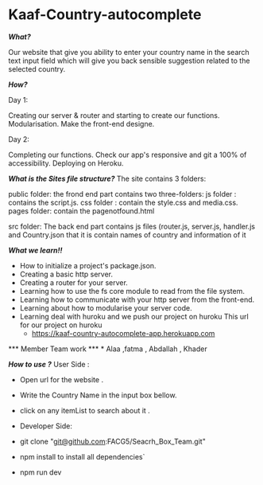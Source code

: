 # Kaaf-Country-autocomplete

***What?***

Our website that give you ability to enter your country name in the search text input field which will give you back sensible suggestion related to the selected country.

***How?***

Day 1:

Creating our server & router and starting to create our functions.
Modularisation.
Make the front-end designe.

Day 2:

Completing our functions.
Check our app's responsive and git a 100% of accessibility.
Deploying on Heroku.

***What is the Sites file structure?***
The site contains 3 folders:

public folder:
the frond end part contains two three-folders:
js folder : contains the script.js.
css folder : contain the style.css and media.css.
pages folder: contain the pagenotfound.html

src folder: The back end part contains js files (router.js, server.js, handler.js and Country.json that it is contain names of country and information of it 

***What we learn!!***

   * How to initialize a project's package.json.
   * Creating a basic http server.
   * Creating a router for your server.
   * Learning how to use the fs core module to read from the file system.
   * Learning how to communicate with your http server from the front-end.
   * Learning about how to modularise your server code.
   * Learning deal with huroku and we push our project on huroku
   This url for our project on huroku
     * https://kaaf-country-autocomplete-app.herokuapp.com

*** Member Team work ***
    * Alaa ,fatma , Abdallah , Khader

***How to use ?***
User Side :

   * Open url for the website .
   * Write the Country Name in the input box bellow.
   * click on any itemList to search about it .
   * Developer Side:

   * git clone "git@github.com:FACG5/Seacrh_Box_Team.git"

   * npm install to install all dependencies`

   * npm run dev

